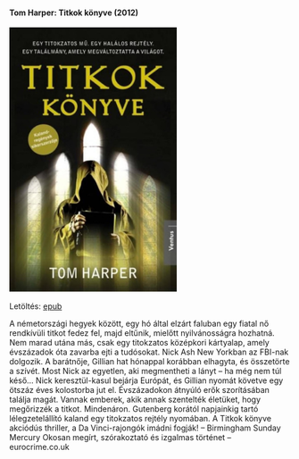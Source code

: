 #### <a name="id_614">Tom Harper: Titkok könyve (2012)</a>
<img src="https://github.com/BercziSandor/calibre_lib/raw/main/Tom%20Harper/Titkok%20konyve%20%28614%29/cover.jpg" alt="cover" width="300"/>

Letöltés: [epub](https://github.com/BercziSandor/calibre_lib/raw/main/Tom%20Harper/Titkok%20konyve%20%28614%29/Titkok%20konyve%20-%20Tom%20Harper.epub)
<div>
<p>A németországi hegyek között, egy hó által elzárt faluban egy fiatal nő rendkívüli titkot fedez fel, majd eltűnik, mielőtt nyilvánosságra hozhatná. Nem marad utána más, csak egy titokzatos középkori kártyalap, amely évszázadok óta zavarba ejti a tudósokat. Nick Ash New Yorkban az FBI-nak dolgozik. A barátnője, Gillian hat hónappal korábban elhagyta, és összetörte a szívét. Most Nick az egyetlen, aki megmentheti a lányt – ha még nem túl késő… Nick keresztül-kasul bejárja Európát, és Gillian nyomát követve egy ötszáz éves kolostorba jut el. Évszázadokon átnyúló erők szorításában találja magát. Vannak emberek, akik annak szentelték életüket, hogy megőrizzék a titkot. Mindenáron. Gutenberg korától napjainkig tartó lélegzetelállító kaland egy titokzatos rejtély nyomában. A Titkok könyve akciódús thriller, a Da Vinci-rajongók imádni fogják! – Birmingham Sunday Mercury Okosan megírt, szórakoztató és izgalmas történet – eurocrime.co.uk</p></div>

